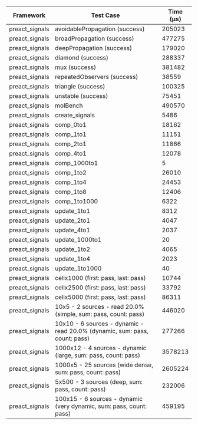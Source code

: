 | Framework | Test Case | Time (μs) |
| --- | --- | --- |
| preact_signals | avoidablePropagation (success) | 205023 |
| preact_signals | broadPropagation (success) | 477275 |
| preact_signals | deepPropagation (success) | 179020 |
| preact_signals | diamond (success) | 288337 |
| preact_signals | mux (success) | 381482 |
| preact_signals | repeatedObservers (success) | 38559 |
| preact_signals | triangle (success) | 100325 |
| preact_signals | unstable (success) | 75451 |
| preact_signals | molBench | 490570 |
| preact_signals | create_signals | 5486 |
| preact_signals | comp_0to1 | 18162 |
| preact_signals | comp_1to1 | 11151 |
| preact_signals | comp_2to1 | 11866 |
| preact_signals | comp_4to1 | 12078 |
| preact_signals | comp_1000to1 | 5 |
| preact_signals | comp_1to2 | 26010 |
| preact_signals | comp_1to4 | 24453 |
| preact_signals | comp_1to8 | 12406 |
| preact_signals | comp_1to1000 | 6322 |
| preact_signals | update_1to1 | 8312 |
| preact_signals | update_2to1 | 4047 |
| preact_signals | update_4to1 | 2037 |
| preact_signals | update_1000to1 | 20 |
| preact_signals | update_1to2 | 4065 |
| preact_signals | update_1to4 | 2023 |
| preact_signals | update_1to1000 | 40 |
| preact_signals | cellx1000 (first: pass, last: pass) | 10744 |
| preact_signals | cellx2500 (first: pass, last: pass) | 33792 |
| preact_signals | cellx5000 (first: pass, last: pass) | 86311 |
| preact_signals | 10x5 - 2 sources - read 20.0% (simple, sum: pass, count: pass) | 446020 |
| preact_signals | 10x10 - 6 sources - dynamic - read 20.0% (dynamic, sum: pass, count: pass) | 277266 |
| preact_signals | 1000x12 - 4 sources - dynamic (large, sum: pass, count: pass) | 3578213 |
| preact_signals | 1000x5 - 25 sources (wide dense, sum: pass, count: pass) | 2605224 |
| preact_signals | 5x500 - 3 sources (deep, sum: pass, count: pass) | 232006 |
| preact_signals | 100x15 - 6 sources - dynamic (very dynamic, sum: pass, count: pass) | 459195 |
